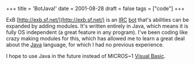 +++
title = 'BotJava!'
date = 2001-08-28
draft = false
tags = ["code"]
+++

ExB [http://exb.sf.net/](http://exb.sf.net/) is an [IRC](https://foldoc.org/Internet+Relay+Chat) 
[bot](https://foldoc.org/bot) that's abilities can be expanded by adding modules.
It's written entirely in Java, which means it is fully OS independent (a great feature in any program).
I've been coding like crazy making modules for this, 
which has allowed me to learn a great deal about the [Java](https://foldoc.org/Java) language, 
for which I had no previous experience.

I hope to use Java in the future instead of MICROS~1 [Visual Basic](https://foldoc.org/Visual+Basic).

